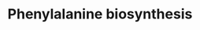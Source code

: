 ---
annotations:
- id: PW:0001287
  parent: classic metabolic pathway
  type: Pathway Ontology
  value: phenylalanine biosynthetic pathway
authors:
- M.Braymer
- MaintBot
- Ddigles
- Egonw
- DeSl
- Khanspers
- Eweitz
description: 'Biosynthesis of the aromatic amino acids phenylalanine, tyrosine, and
  tryptophan proceeds via a common pathway to chorismate, at which point the pathway
  branches (CITS:[Jones][1943992]).  One branch proceeds to phenylalanine and tyrosine,
  and the other to tryptophan (CITS:[Jones]). The phenylalanine and tyrosine branch
  has one reaction in common, rearrangement of chorismate to prephenate, at which
  point, the pathway branches again to either phenylalanine or tyrosine (CITS:[1943992])).
  S. cerevisiae, similar to E. coli, synthesize phenylalanine and tyrosine via the
  intermediate 4-hydroxyphenylpyruvate and phenylpyruvate, respectively, while some
  other organisms synthesize them via arogenate (CITS:[1943992]).  Aromatic amino
  acid biosynthesis in S. cerevisiae is controlled by a combination of feedback inhibition,
  activation of enzyme activity, and regulation of enzyme synthesis (CITS:[Jones][1943992]).  The
  carbon flow through the pathways is regulated primarily at the initial step and
  the branching points by the terminal end-products. The initial step of chorismate
  biosynthesis can be catalyzed by two isoenzymes Aro3p or Aro4p, whereby Aro3p is
  inhibited by phenylalanine, and Aro4p by tyrosine (CITS:[Jones][1943992]).  The
  first step in the phenylalanine-tyrosine branch is feedback inhibited by tyrosine
  and activated by tryptophan (CITS:[1943992]).  The transcriptional activator GCN4
  regulates most of the genes encoding for the aromatic amino acid biosynthetic enzymes;
  however, no GCN4 regulation was found for ARO7 of the phenylalanine and tyrosine
  and branch, TYR1 of the tyrosine branch, or TRP1 of the tryptophan branch (CITS:[1943992]).  SOURCE:
  SGD pathways, http://pathway.yeastgenome.org/server.html Based on http://pathway.yeastgenome.org/biocyc/'
last-edited: 2021-05-20
organisms:
- Saccharomyces cerevisiae
redirect_from:
- /index.php/Pathway:WP194
- /instance/WP194
revision: null
schema-jsonld:
- '@context': https://schema.org/
  '@id': https://wikipathways.github.io/pathways/WP194.html
  '@type': Dataset
  creator:
    '@type': Organization
    name: WikiPathways
  description: 'Biosynthesis of the aromatic amino acids phenylalanine, tyrosine,
    and tryptophan proceeds via a common pathway to chorismate, at which point the
    pathway branches (CITS:[Jones][1943992]).  One branch proceeds to phenylalanine
    and tyrosine, and the other to tryptophan (CITS:[Jones]). The phenylalanine and
    tyrosine branch has one reaction in common, rearrangement of chorismate to prephenate,
    at which point, the pathway branches again to either phenylalanine or tyrosine
    (CITS:[1943992])). S. cerevisiae, similar to E. coli, synthesize phenylalanine
    and tyrosine via the intermediate 4-hydroxyphenylpyruvate and phenylpyruvate,
    respectively, while some other organisms synthesize them via arogenate (CITS:[1943992]).  Aromatic
    amino acid biosynthesis in S. cerevisiae is controlled by a combination of feedback
    inhibition, activation of enzyme activity, and regulation of enzyme synthesis
    (CITS:[Jones][1943992]).  The carbon flow through the pathways is regulated primarily
    at the initial step and the branching points by the terminal end-products. The
    initial step of chorismate biosynthesis can be catalyzed by two isoenzymes Aro3p
    or Aro4p, whereby Aro3p is inhibited by phenylalanine, and Aro4p by tyrosine (CITS:[Jones][1943992]).  The
    first step in the phenylalanine-tyrosine branch is feedback inhibited by tyrosine
    and activated by tryptophan (CITS:[1943992]).  The transcriptional activator GCN4
    regulates most of the genes encoding for the aromatic amino acid biosynthetic
    enzymes; however, no GCN4 regulation was found for ARO7 of the phenylalanine and
    tyrosine and branch, TYR1 of the tyrosine branch, or TRP1 of the tryptophan branch
    (CITS:[1943992]).  SOURCE: SGD pathways, http://pathway.yeastgenome.org/server.html
    Based on http://pathway.yeastgenome.org/biocyc/'
  keywords:
  - 2-oxoglutarate
  - ARO7
  - ARO8
  - ARO9
  - L-alanine
  - L-glutamate
  - L-phenylalanine
  - PHA2
  - Phenylpyruvate
  - carbon dioxide
  - chorismate
  - prephenate
  - pyruvate
  - water
  license: CC0
  name: Phenylalanine biosynthesis
seo: CreativeWork
title: Phenylalanine biosynthesis
wpid: WP194
---